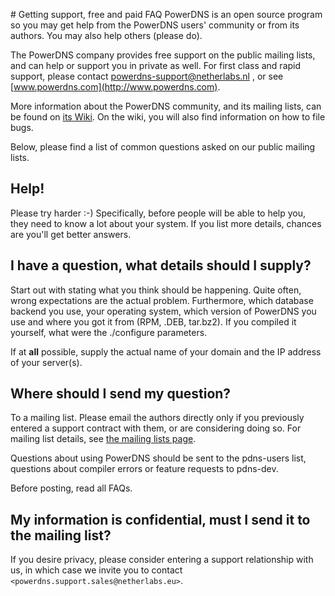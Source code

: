 # Getting support, free and paid FAQ
PowerDNS is an open source program so you may get help from the PowerDNS users'
community or from its authors. You may also help others (please do).

The PowerDNS company provides free support on the public mailing lists, and can
help or support you in private as well. For first class and rapid support,
please contact [powerdns-support@netherlabs.nl](mailto:powerdns-support@netherlabs.nl)
, or see [www.powerdns.com](http://www.powerdns.com).

More information about the PowerDNS community, and its mailing lists, can be
found on [its Wiki](http://wiki.powerdns.com). On the wiki, you will also find
information on how to file bugs.

Below, please find a list of common questions asked on our public mailing lists.

## Help!
Please try harder :-) Specifically, before people will be able to help you,
they need to know a lot about your system. If you list more details, chances are
you'll get better answers.

## I have a question, what details should I supply?
Start out with stating what you think should be happening. Quite often, wrong
expectations are the actual problem. Furthermore, which database backend you
use, your operating system, which version of PowerDNS you use and where you got
it from (RPM, .DEB, tar.bz2). If you compiled it yourself, what were the
./configure parameters.

If at **all** possible, supply the actual name of your domain and the IP address
of your server(s).

## Where should I send my question?
To a mailing list. Please email the authors directly only if you previously
entered a support contract with them, or are considering doing so. For mailing
list details, see [the mailing lists page](http://mailman.powerdns.com/mailman/admin/).

Questions about using PowerDNS should be sent to the pdns-users list, questions
about compiler errors or feature requests to pdns-dev.

Before posting, read all FAQs.

## My information is confidential, must I send it to the mailing list?
If you desire privacy, please consider entering a support relationship with us,
in which case we invite you to contact `<powerdns.support.sales@netherlabs.eu>`.
